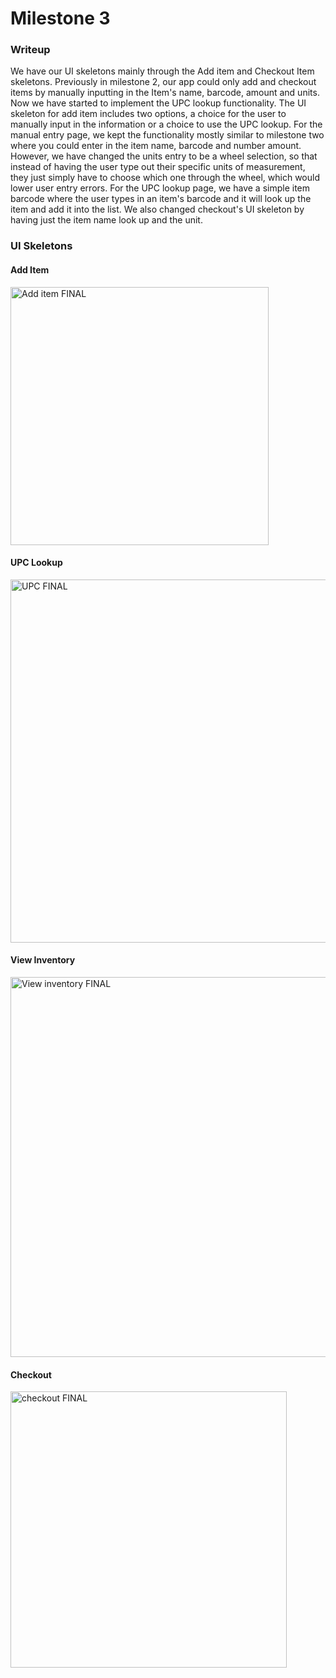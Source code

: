 # Milestone 3

### Writeup

We have our UI skeletons mainly through the Add item and Checkout Item skeletons. Previously in milestone 2, our app could only add and checkout items by manually inputting in the Item's name, barcode, amount and units. Now we have started to implement the UPC lookup functionality. The UI skeleton for add item includes two options, a choice for the user to manually input in the information or a choice to use the UPC lookup. For the manual entry page, we kept the functionality mostly similar to milestone two where you could enter in the item name, barcode and number amount. However, we have changed the units entry to be a wheel selection, so that instead of having the user type out their specific units of measurement, they just simply have to choose which one through the wheel, which would lower user entry errors. For the UPC lookup page, we have a simple item barcode where the user types in an item's barcode and it will look up the item and add it into the list. We also changed checkout's UI skeleton by having just the item name look up and the unit.

### UI Skeletons

#### Add Item
<img width="413" alt="Add item FINAL" src="https://user-images.githubusercontent.com/46572829/57644317-ba116580-7570-11e9-8d1f-fc9b215befb1.png">

#### UPC Lookup
<img width="581" alt="UPC FINAL" src="https://user-images.githubusercontent.com/46572829/57644371-d31a1680-7570-11e9-9a7b-9ed1e273ef58.png">

#### View Inventory
<img width="608" alt="View inventory FINAL" src="https://user-images.githubusercontent.com/46572829/57644386-dad9bb00-7570-11e9-8523-9b946bc9b594.png">

#### Checkout
<img width="442" alt="checkout FINAL" src="https://user-images.githubusercontent.com/46572829/57644439-f218a880-7570-11e9-8902-e630670f463a.png">

